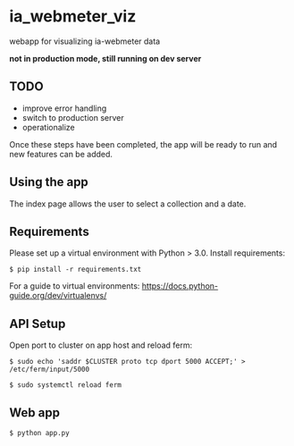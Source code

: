 # ia_webmeter_viz

webapp for visualizing ia-webmeter data

**not in production mode, still running on dev server**

## TODO

- improve error handling
- switch to production server
- operationalize

Once these steps have been completed, the app will be ready to run and new
features can be added.

## Using the app

The index page allows the user to select a collection and a date. 
## Requirements

Please set up a virtual environment with Python > 3.0. Install requirements:

`$ pip install -r requirements.txt`

For a guide to virtual environments: https://docs.python-guide.org/dev/virtualenvs/

## API Setup

Open port to cluster on app host and reload ferm:

```$ sudo echo 'saddr $CLUSTER proto tcp dport 5000 ACCEPT;' > /etc/ferm/input/5000 ```

```$ sudo systemctl reload ferm ```

## Web app

`$ python app.py `
